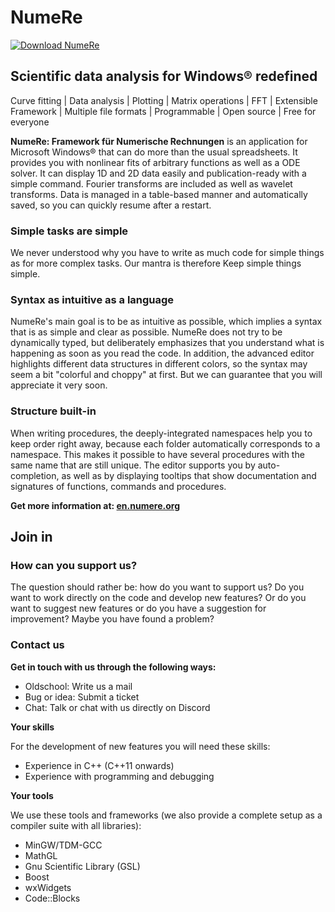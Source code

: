 # NumeRe
[![Download NumeRe](https://img.shields.io/sourceforge/dt/numere.svg)](https://sourceforge.net/projects/numere/files/latest/download)
## Scientific data analysis for Windows® redefined

Curve fitting | Data analysis | Plotting | Matrix operations | FFT | Extensible Framework | Multiple file formats | Programmable | Open source | Free for everyone

**NumeRe: Framework für Numerische Rechnungen** is an application for Microsoft Windows® that can do more than the usual spreadsheets. It provides you with
nonlinear fits of arbitrary functions as well as a ODE solver. It can display 1D and 2D data easily and publication-ready with a simple command. Fourier
transforms are included as well as wavelet transforms. Data is managed in a table-based manner and automatically saved, so you can quickly resume after a
restart.

### Simple tasks are simple

We never understood why you have to write as much code for simple things as for more complex tasks. Our mantra is therefore Keep simple things simple.

### Syntax as intuitive as a language

NumeRe's main goal is to be as intuitive as possible, which implies a syntax that is as simple and clear as possible. NumeRe does not try to be dynamically
typed, but deliberately emphasizes that you understand what is happening as soon as you read the code. In addition, the advanced editor highlights different
data structures in different colors, so the syntax may seem a bit "colorful and choppy" at first. But we can guarantee that you will appreciate it very soon.

### Structure built-in

When writing procedures, the deeply-integrated namespaces help you to keep order right away, because each folder automatically corresponds to a namespace.
This makes it possible to have several procedures with the same name that are still unique. The editor supports you by auto-completion, as well as by
displaying tooltips that show documentation and signatures of functions, commands and procedures.

**Get more information at: [en.numere.org](https://en.numere.org)**

## Join in

### How can you support us?

The question should rather be: how do you want to support us? Do you want to work directly on the code and develop new features? Or do you want to suggest
new features or do you have a suggestion for improvement? Maybe you have found a problem?

### Contact us

**Get in touch with us through the following ways:**
- Oldschool: Write us a mail
- Bug or idea: Submit a ticket
- Chat: Talk or chat with us directly on Discord

**Your skills**

For the development of new features you will need these skills:
- Experience in C++ (C++11 onwards)
- Experience with programming and debugging

**Your tools**

We use these tools and frameworks (we also provide a complete setup as a compiler suite with all libraries):
- MinGW/TDM-GCC
- MathGL
- Gnu Scientific Library (GSL)
- Boost
- wxWidgets
- Code::Blocks
